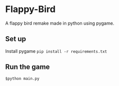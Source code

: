 # Flappy-Bird

A flappy bird remake made in python using pygame.

## Set up

Install pygame
`pip install -r requirements.txt`

## Run the game

`$python main.py`
